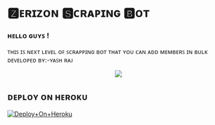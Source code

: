 # 🆉︎ᴇʀɪᴢᴏɴ 🆂︎ᴄʀᴀᴘɪɴɢ 🅱︎ᴏᴛ

### ʜᴇʟʟᴏ ɢᴜʏꜱ !
ᴛʜɪꜱ ɪꜱ ɴᴇxᴛ ʟᴇᴠᴇʟ ᴏꜰ ꜱᴄʀᴀᴘᴘɪɴɢ ʙᴏᴛ ᴛʜᴀᴛ ʏᴏᴜ ᴄᴀɴ ᴀᴅᴅ ᴍᴇᴍʙᴇʀꜱ ɪɴ ʙᴜʟᴋ ᴅᴇᴠᴇʟᴏᴘᴇᴅ ʙʏ:-ʏᴀꜱʜ ʀᴀᴊ

<p align="center"><a href="https://t.me/World_FriendShip_Zone"><img src="https://te.legra.ph/file/beb2c123244fad44d0575.jpg"></a></p>


## ᴅᴇᴘʟᴏʏ ᴏɴ ʜᴇʀᴏᴋᴜ
 
[![Deploy+On+Heroku](https://www.herokucdn.com/deploy/button.svg)](https://heroku.com/deploy?template=https://github.com/Zebra012/Z3BRA-SCRAPING-BOT)


